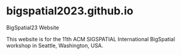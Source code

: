 # bigspatial2023.github.io
 BigSpatial23 Website

This website is for the 11th ACM SIGSPATIAL International BigSpatial workshop in Seattle, Washington, USA.
